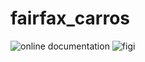 # fairfax_carros


![online documentation](https://media.giphy.com/media/c0N66cY9ESIy9oT0yx/giphy.gif)
![figi](https://media.giphy.com/media/9nAh7u6lAX8LnGZRm7/giphy.gif)
